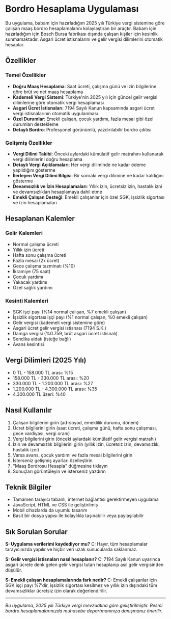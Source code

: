 # Bordro Hesaplama Uygulaması

Bu uygulama, babam için hazırladığım 2025 yılı Türkiye vergi sistemine göre çalışan maaş bordro hesaplamalarını kolaylaştıran bir araçtır. Babam için hazırladığım için Bosch Bursa fabrikası dışında çalışan kişiler için kesinlik sunmamaktadır. Asgari ücret istisnalarını ve gelir vergisi dilimlerini otomatik hesaplar.

## Özellikler

### Temel Özellikler
- **Doğru Maaş Hesaplama**: Saat ücreti, çalışma günü ve izin bilgilerine göre brüt ve net maaş hesaplama
- **Kademeli Vergi Sistemi**: Türkiye'nin 2025 yılı için güncel gelir vergisi dilimlerine göre otomatik vergi hesaplaması
- **Asgari Ücret İstisnaları**: 7194 Sayılı Kanun kapsamında asgari ücret vergi istisnalarının otomatik uygulanması
- **Özel Durumlar**: Emekli çalışan, çocuk yardımı, fazla mesai gibi özel durumları destekleme
- **Detaylı Bordro**: Profesyonel görünümlü, yazdırılabilir bordro çıktısı

### Gelişmiş Özellikler
- **Vergi Dilimi Takibi**: Önceki aylardaki kümülatif gelir matrahını kullanarak vergi dilimlerini doğru hesaplama
- **Detaylı Vergi Açıklamaları**: Her vergi diliminde ne kadar ödeme yapıldığını gösterme
- **İlerleyen Vergi Dilimi Bilgisi**: Bir sonraki vergi dilimine ne kadar kaldığını gösterme
- **Devamsızlık ve İzin Hesaplamaları**: Yıllık izin, ücretsiz izin, hastalık izni ve devamsızlıkları hesaplamaya dahil etme
- **Emekli Çalışan Desteği**: Emekli çalışanlar için özel SGK, işsizlik sigortası ve izin hesaplamaları

## Hesaplanan Kalemler

### Gelir Kalemleri
- Normal çalışma ücreti
- Yıllık izin ücreti
- Hafta sonu çalışma ücreti
- Fazla mesai (2x ücret)
- Gece çalışma tazminatı (%10)
- İkramiye (75 saat)
- Çocuk yardımı
- Yakacak yardımı
- Özel sağlık yardımı

### Kesinti Kalemleri
- SGK işçi payı (%14 normal çalışan, %7 emekli çalışan)
- İşsizlik sigortası işçi payı (%1 normal çalışan, %0 emekli çalışan)
- Gelir vergisi (kademeli vergi sistemine göre)
- Asgari ücret gelir vergisi istisnası (7194 S.K.)
- Damga vergisi (%0.759, brüt asgari ücret istisnalı)
- Sendika aidatı (isteğe bağlı)
- Avans kesintisi

## Vergi Dilimleri (2025 Yılı)
- 0 TL - 158.000 TL arası: %15
- 158.000 TL - 330.000 TL arası: %20
- 330.000 TL - 1.200.000 TL arası: %27
- 1.200.000 TL - 4.300.000 TL arası: %35
- 4.300.000 TL üzeri: %40

## Nasıl Kullanılır

1. Çalışan bilgilerini girin (ad-soyad, emeklilik durumu, dönem)
2. Ücret bilgilerini girin (saat ücreti, çalışma günü, hafta sonu çalışması, gece vardiyası, vergi oranı)
3. Vergi bilgilerini girin (önceki aylardaki kümülatif gelir vergisi matrahı)
4. İzin ve devamsızlık bilgilerini girin (yıllık izin, ücretsiz izin, devamsızlık, hastalık izni)
5. Varsa avans, çocuk yardımı ve fazla mesai bilgilerini girin
6. İsterseniz gelişmiş ayarları özelleştirin
7. "Maaş Bordrosu Hesapla" düğmesine tıklayın
8. Sonuçları görüntüleyin ve isterseniz yazdırın

## Teknik Bilgiler

- Tamamen tarayıcı tabanlı, internet bağlantısı gerektirmeyen uygulama
- JavaScript, HTML ve CSS ile geliştirilmiş
- Mobil cihazlarda da uyumlu tasarım
- Basit bir dosya yapısı ile kolaylıkla taşınabilir veya paylaşılabilir

## Sık Sorulan Sorular

**S: Uygulama verilerimi kaydediyor mu?**
C: Hayır, tüm hesaplamalar tarayıcınızda yapılır ve hiçbir veri uzak sunucularda saklanmaz.

**S: Gelir vergisi istisnaları nasıl hesaplanır?**
C: 7194 Sayılı Kanun uyarınca asgari ücrete denk gelen gelir vergisi tutarı hesaplanıp asıl gelir vergisinden düşülür.

**S: Emekli çalışan hesaplamalarında fark nedir?**
C: Emekli çalışanlar için SGK işçi payı %7'dir, işsizlik sigortası kesilmez ve yıllık izin dışındaki tüm devamsızlıklar ücretsiz izin olarak değerlendirilir.

---

*Bu uygulama, 2025 yılı Türkiye vergi mevzuatına göre geliştirilmiştir. Resmi bordro hesaplamalarınızda muhasebe departmanınıza danışmanız önerilir.*
